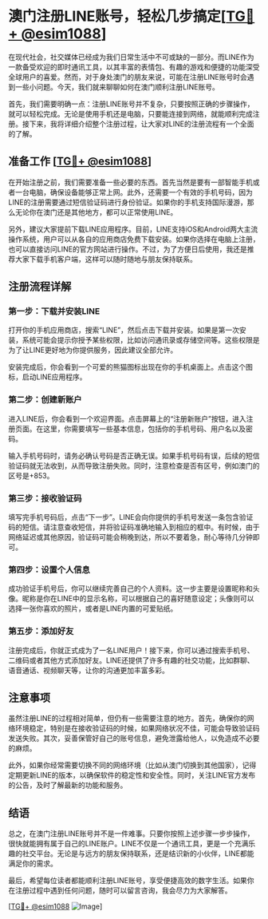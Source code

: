 # 澳门注册LINE账号，轻松几步搞定[[TG💪+ @esim1088](https://t.me/s/esim1088)]

在现代社会，社交媒体已经成为我们日常生活中不可或缺的一部分。而LINE作为一款备受欢迎的即时通讯工具，以其丰富的表情包、有趣的游戏和便捷的功能深受全球用户的喜爱。然而，对于身处澳门的朋友来说，可能在注册LINE账号时会遇到一些小问题。今天，我们就来聊聊如何在澳门顺利注册LINE账号。

首先，我们需要明确一点：注册LINE账号并不复杂，只要按照正确的步骤操作，就可以轻松完成。无论是使用手机还是电脑，只要能连接到网络，就能顺利完成注册。接下来，我将详细介绍整个注册过程，让大家对LINE的注册流程有一个全面的了解。

## 准备工作 [[TG💪+ @esim1088](https://t.me/s/esim1088)]

在开始注册之前，我们需要准备一些必要的东西。首先当然是要有一部智能手机或者一台电脑，确保设备能够正常上网。此外，还需要一个有效的手机号码，因为LINE的注册需要通过短信验证码进行身份验证。如果你的手机支持国际漫游，那么无论你在澳门还是其他地方，都可以正常使用LINE。

另外，建议大家提前下载LINE应用程序。目前，LINE支持iOS和Android两大主流操作系统，用户可以从各自的应用商店免费下载安装。如果你选择在电脑上注册，也可以直接访问LINE的官方网站进行操作。不过，为了方便日后使用，我还是推荐大家下载手机客户端，这样可以随时随地与朋友保持联系。

## 注册流程详解

### 第一步：下载并安装LINE

打开你的手机应用商店，搜索“LINE”，然后点击下载并安装。如果是第一次安装，系统可能会提示你授予某些权限，比如访问通讯录或存储空间等。这些权限是为了让LINE更好地为你提供服务，因此建议全部允许。

安装完成后，你会看到一个可爱的熊猫图标出现在你的手机桌面上。点击这个图标，启动LINE应用程序。

### 第二步：创建新账户

进入LINE后，你会看到一个欢迎界面。点击屏幕上的“注册新账户”按钮，进入注册页面。在这里，你需要填写一些基本信息，包括你的手机号码、用户名以及密码。

输入手机号码时，请务必确认号码是否正确无误。如果手机号码有误，后续的短信验证码就无法收到，从而导致注册失败。同时，注意检查是否有区号，例如澳门的区号是+853。

### 第三步：接收验证码

填写完手机号码后，点击“下一步”。LINE会向你提供的手机号发送一条包含验证码的短信。请注意查收短信，并将验证码准确地输入到相应的框中。有时候，由于网络延迟或其他原因，验证码可能会稍晚到达，所以不要着急，耐心等待几分钟即可。

### 第四步：设置个人信息

成功验证手机号后，你可以继续完善自己的个人资料。这一步主要是设置昵称和头像。昵称是你在LINE中的显示名称，可以根据自己的喜好随意设定；头像则可以选择一张你喜欢的照片，或者是LINE内置的可爱贴纸。

### 第五步：添加好友

注册完成后，你就正式成为了一名LINE用户！接下来，你可以通过搜索手机号、二维码或者其他方式添加好友。LINE还提供了许多有趣的社交功能，比如群聊、语音通话、视频聊天等，让你的沟通更加丰富多彩。

## 注意事项

虽然注册LINE的过程相对简单，但仍有一些需要注意的地方。首先，确保你的网络环境稳定，特别是在接收验证码的时候，如果网络状况不佳，可能会导致验证码发送失败。其次，妥善保管好自己的账号信息，避免泄露给他人，以免造成不必要的麻烦。

此外，如果你经常需要切换不同的网络环境（比如从澳门切换到其他国家），记得定期更新LINE的版本，以确保软件的稳定性和安全性。同时，关注LINE官方发布的公告，及时了解最新的功能和服务。

## 结语

总之，在澳门注册LINE账号并不是一件难事。只要你按照上述步骤一步步操作，很快就能拥有属于自己的LINE账户。LINE不仅是一个通讯工具，更是一个充满乐趣的社交平台。无论是与远方的朋友保持联系，还是结识新的小伙伴，LINE都能满足你的需求。

最后，希望每位读者都能顺利注册LINE账号，享受便捷高效的数字生活。如果你在注册过程中遇到任何问题，随时可以留言咨询，我会尽力为大家解答。

[[TG💪+ @esim1088](https://t.me/s/esim1088) ![Image](https://i.postimg.cc/4NQfJmqS/Snipaste-2025-05-13-00-14-12.png)]